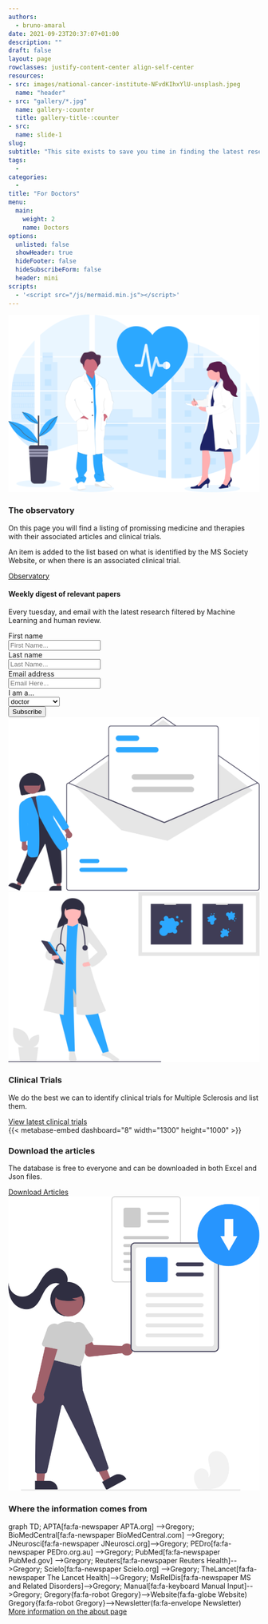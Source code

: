 ```yaml
---
authors:
  - bruno-amaral
date: 2021-09-23T20:37:07+01:00
description: ""
draft: false
layout: page
rowclasses: justify-content-center align-self-center
resources: 
- src: images/national-cancer-institute-NFvdKIhxYlU-unsplash.jpeg
  name: "header"
- src: "gallery/*.jpg"
  name: gallery-:counter
  title: gallery-title-:counter
- src:
  name: slide-1
slug:
subtitle: "This site exists to save you time in finding the latest research to help your patients."
tags: 
  - 
categories: 
  - 
title: "For Doctors"
menu:
  main:
    weight: 2
    name: Doctors
options:
  unlisted: false
  showHeader: true
  hideFooter: false
  hideSubscribeForm: false
  header: mini
scripts:
  - '<script src="/js/mermaid.min.js"></script>'
---
```




<div class="col-md-5 col-12 justify-content-center align-self-center align-right ">
  <img src="images/undraw_medicine_b1ol.svg" class="w-50 align-middle d-none d-md-block float-right" alt="medical doctors" loading="lazy"/>
  </div>
  <div class="col-md-5 col-12 justify-content-center align-self-center">
  
  <h3 class="title">The observatory</h3>
  
  <p class="lead font-weight-biold">On this page you will find a listing of promissing medicine and therapies with their associated articles and clinical trials.</p>
  
  <p>An item is added to the list based on what is identified by the MS Society Website, or when there is an associated clinical trial.</p>
  <a href='{{< ref "/observatory/_index.md" >}}' class="btn btn-success btn-round btn-lg font-weight-bold umami--click--doctors-page-observatory">Observatory <i class="fas fa-arrow-circle-right"></i></a>
  
  </div>
</div>

<div class="row justify-content-center align-self-center mb-5 p-md-5">
<div class="col-md-5 col-12 justify-content-center align-self-center ">
  <div class="col-md-12 ml-auto mr-auto">
              <div class="card card-contact card-raised">
                <form role="form" id="contact-form1" method="post" action="https://api.gregory-ms.com/subscriptions/new/">
                  <div class="card-header text-center">
                    <h4 class="card-title font-weight-bold">Weekly digest of relevant papers</h4>
                    <p class="p-3">Every tuesday, and email with the latest research filtered by Machine Learning and human review.</p>
                  </div>
                  <div class="card-body">
                    <div class="row">
                      <div class="col-md-6 pr-2">
                        <label>First name</label>
                        <div class="input-group">
                          <div class="input-group-prepend">
                            <span class="input-group-text pr-2"><i class="now-ui-icons users_circle-08"></i></span>
                          </div>
                          <input type="text" name="first_name" class="form-control" placeholder="First Name..." aria-label="First Name..." autocomplete="given-name">
                        </div>
                      </div>
                      <div class="col-md-6 pl-2">
                        <div class="form-group">
                          <label>Last name</label>
                          <div class="input-group">
                            <div class="input-group-prepend">
                              <span class="input-group-text pr-2"><i class="now-ui-icons text_caps-small"></i></span>
                            </div>
                            <input type="text" name="last_name" class="form-control" placeholder="Last Name..." aria-label="Last Name..." autocomplete="family-name">
                          </div>
                        </div>
                      </div>
                    </div>
                    <div class="form-group">
                      <label>Email address</label>
                      <div class="input-group">
                        <div class="input-group-prepend">
                          <span class="input-group-text pr-2"><i class="now-ui-icons ui-1_email-85"></i></span>
                        </div>
                        <input type="email" name="email" id="email" class="form-control" placeholder="Email Here..." autocomplete="email">
                      </div>
                    </div>
                    <div class="form-group">
                      <label>I am a...</label>
                      <div class="input-group">
                        <select id="profile" name="profile" class="form-control">
                          <option value="doctor">doctor</option>
                          <option value="clinical centre">clinical centre</option>
                          <option value="patient">patient</option>
                        </select>
                      </div>
                    </div>
                    <div class="row">
                      <div class="col-md-12 ml-auto mr-auto text-center">
                        <input value="2" name="list" id="list" type="hidden">
                        <button type="submit" class="btn btn-primary btn-round mr-auto ml-auto">Subscribe</button>
                      </div>
                    </div>
                  </div>
                </form>
              </div>
            </div>
</div>
  <div class="col-md-5 col-12 align-self-center">
    <img src="images/undraw_subscribe_vspl.svg" class="w-50 align-middle d-none d-md-block ml-auto mr-auto" alt="Email newsletter" loading="lazy" />
  </div>  
</div>


<div class="row justify-content-center align-self-center mb-5 p-md-5">
  <div class="col-md-5 col-12 align-self-center">
    <img src="images/undraw_medical_research_qg4d.svg" class="w-50 align-middle d-none d-md-block" alt="Email newsletter" loading="lazy" />
  </div>  
  <div class="col-md-5 col-12 justify-content-center align-self-center">
    <h3 class="title">Clinical Trials</h3>
    <p class="lead font-weight-biold">We do the best we can to identify clinical trials for Multiple Sclerosis and list them.</p>
    <a href='{{< ref "/trials/_index.md" >}}' class="btn btn-success btn-round btn-lg font-weight-bold umami--click--doctors-page-view-trials">View latest clinical trials <i class="fas fa-arrow-circle-right"></i></a>
    </div>
</div>

<div class="row justify-content-center align-self-center mb-5 p-md-5">
  <div class="col-12 align-self-center">
{{< metabase-embed dashboard="8" width="1300" height="1000" >}}
  </div>
</div>

<div class="row justify-content-center align-self-center mb-5 p-md-5">
  <div class="col-md-5 col-12 align-self-center">
    <h3 class="title">Download the articles</h3>
    <p class="lead font-weight-biold">The database is free to everyone and can be downloaded in both Excel and Json files.</p>
    <a href='/developers/articles.zip' target="_blank" class="btn btn-primary btn-round btn-lg font-weight-bold umami--click--doctors-page-download-articles-zip"> <i class="fas fa-file-archive"></i> Download Articles</a>
    </div>
  <div class="col-md-5 col-12 align-self-center">
    <img src="images/undraw_export_files_re_99ar.svg" class="w-50 align-middle d-none d-md-block" alt="Email newsletter" loading="lazy" />
  </div>  
</div>

<div class="row justify-content-center align-self-center mb-5 p-md-5">
<div class="col-md-12"><h3 class="title text-center">Where the information comes from</h3></div>
<div class="mermaid col-md-10 mx-auto">
graph TD;
    APTA[fa:fa-newspaper APTA.org] -->Gregory;
    BioMedCentral[fa:fa-newspaper BioMedCentral.com] -->Gregory;
    JNeurosci[fa:fa-newspaper JNeurosci.org]-->Gregory;
    PEDro[fa:fa-newspaper PEDro.org.au] -->Gregory;
    PubMed[fa:fa-newspaper PubMed.gov] -->Gregory;
    Reuters[fa:fa-newspaper Reuters Health]-->Gregory;
    Scielo[fa:fa-newspaper Scielo.org] -->Gregory;
    TheLancet[fa:fa-newspaper The Lancet Health]-->Gregory;
    MsRelDis[fa:fa-newspaper MS and Related Disorders]-->Gregory;
    Manual[fa:fa-keyboard Manual Input]-->Gregory;
    Gregory{fa:fa-robot Gregory}-->Website(fa:fa-globe Website)
    Gregory{fa:fa-robot Gregory}-->Newsletter(fa:fa-envelope Newsletter)
</div>
<div class="col-md-12 text-center">
  <a href='{{< ref "/about/index.md" >}}' class="btn btn-primary btn-round btn-lg font-weight-bold umami--click--doctors-page-link-about-page">More information on the about page <i class="fas fa-arrow-circle-right"></i></a>
</div>
</div>

